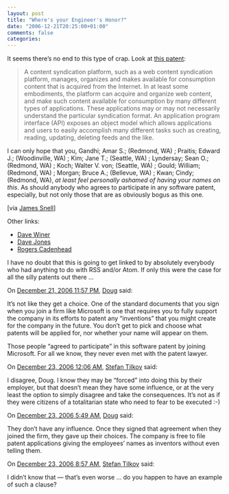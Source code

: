 ```yaml
---
layout: post
title: "Where's your Engineer's Honor?"
date: "2006-12-21T20:25:00+01:00"
comments: false
categories: 
---
```


<p>It seems there&#8217;s no end to this type of crap. Look at <a href="http://appft1.uspto.gov/netacgi/nph-Parser?Sect1=PTO1&amp;Sect2=HITOFF&amp;d=PG01&amp;p=1&amp;u=%2Fnetahtml%2FPTO%2Fsrchnum.html&amp;r=1&amp;f=G&amp;l=50&amp;s1=%2220060288329%22.PGNR.&amp;OS=DN/20060288329&amp;RS=DN/20060288329">this patent</a>:</p>

<blockquote>
<p>A content syndication platform, such as a web content syndication platform, manages, organizes and makes available for consumption content that is acquired from the Internet. In at least some embodiments, the platform can acquire and organize web content, and make such content available for consumption by many different types of applications. These applications may or may not necessarily understand the particular syndication format. An application program interface (API) exposes an object model which allows applications and users to easily accomplish many different tasks such as creating, reading, updating, deleting feeds and the like.</p>
</blockquote>

<p>I can only hope that you, Gandhi; Amar S.; (Redmond, WA) ; Praitis; Edward J.; (Woodinville, WA) ; Kim; Jane T.; (Seattle, WA) ; Lyndersay; Sean O.; (Redmond, WA) ; Koch; Walter V. von; (Seattle, WA) ; Gould; William; (Redmond, WA) ; Morgan; Bruce A.; (Bellevue, WA) ; Kwan; Cindy; (Redmond, WA), <em>at least feel personally ashamed of having your names on this</em>. As should anybody who agrees to participate in any software patent, especially, but not only those that are as obviously bogus as this one.</p>

<p>[via <a href="http://www.snellspace.com/wp/?p=572">James Snell</a>]</p>

<p>Other links:</p>

<ul>
<li><a href="http://www.scripting.com/2006/12/21.html#aTaleOfCorporateAtrocity">Dave Winer</a></li>
<li><a href="http://rollerweblogger.org/roller/entry/stop_the_insanity_microsoft_patents">Dave Jones</a></li>
<li><a href="http://www.cadenhead.org/workbench/news/3102/microsoft-seeks-patent-rss-platform">Rogers Cadenhead</a></li>
</ul>

<p>I have no doubt that this is going to get linked to by absolutely everybody who had anything to do with RSS and/or Atom. If only this were the case for all the silly patents out there &#8230;</p>

<section class="comments">

<div class="comment" id="comment-1160">
On <a href="#comment-1160" title="Permalink to this comment">December 21, 2006 11:57 PM</a>, <a href="http://creativekarma.com/" title="http://creativekarma.com/" rel="nofollow">Doug</a>
said:
<p>It&#8217;s not like they get a choice. One of the standard documents that you sign when you join a firm like Microsoft is one that requires you to fully support the company in its efforts to patent any &#8220;inventions&#8221; that you might create for the company in the future. You don&#8217;t get to pick and choose what patents will be applied for, nor whether your name will appear on them.</p>

<p>Those people &#8220;agreed to participate&#8221; in this software patent by joining Microsoft. For all we know, they never even met with the patent lawyer.</p>


<div class="comment" id="comment-1161">
On <a href="#comment-1161" title="Permalink to this comment">December 23, 2006 12:06 AM</a>, <a href="/en/staff/st/">Stefan Tilkov</a>
said:
<p>I disagree, Doug. I know they may be &#8220;forced&#8221; into doing this by their employer, but that doesn&#8217;t mean they have some influence, or at the very least the option to simply disagree and take the consequences. It&#8217;s not as if they were citizens of a totalitarian state who need to fear to be executed :-)</p>


<div class="comment" id="comment-1162">
On <a href="#comment-1162" title="Permalink to this comment">December 23, 2006  5:49 AM</a>, <a href="http://creativekarma.com/" title="http://creativekarma.com/" rel="nofollow">Doug</a>
said:
<p>They don&#8217;t have any influence. Once they signed that agreement when they joined the firm, they gave up their choices. The company is free to file patent applications giving the employees&#8217; names as inventors without even telling them.</p>


<div class="comment" id="comment-1163">
On <a href="#comment-1163" title="Permalink to this comment">December 23, 2006  8:57 AM</a>, <a href="/en/staff/st/">Stefan Tilkov</a>
said:
<p>I didn&#8217;t know that &#8212; that&#8217;s even worse &#8230; do you happen to have an example of such a clause?</p>


</section>

